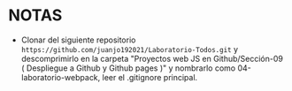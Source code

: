 # NOTAS

- Clonar del siguiente repositorio `https://github.com/juanjo192021/Laboratorio-Todos.git` y descomprimirlo en la carpeta "Proyectos web JS en Github/Sección-09 ( Despliegue a Github y Github pages )" y nombrarlo como 04-laboratorio-webpack, leer el .gitignore principal.